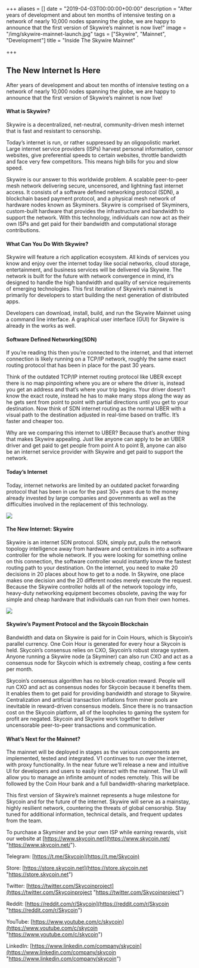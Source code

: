 +++
aliases = []
date = "2019-04-03T00:00:00+00:00"
description = "After years of development and about ten months of intensive testing on a network of nearly 10,000 nodes spanning the globe, we are happy to announce that the first version of Skywire’s mainnet is now live!"
image = "/img/skywire-mainnet-launch.jpg"
tags = ["Skywire", "Mainnet", "Development"]
title = "Inside The Skywire Mainnet"

+++
## The New Internet Is Here

After years of development and about ten months of intensive testing on a network of nearly 10,000 nodes spanning the globe, we are happy to announce that the first version of Skywire’s mainnet is now live!

#### **What is Skywire?**

Skywire is a decentralized, net-neutral, community-driven mesh internet that is fast and resistant to censorship.

Today’s internet is run, or rather suppressed by an oligopolistic market. Large internet service providers (ISPs) harvest personal information, censor websites, give preferential speeds to certain websites, throttle bandwidth and face very few competitors. This means high bills for you and slow speed.

Skywire is our answer to this worldwide problem. A scalable peer-to-peer mesh network delivering secure, uncensored, and lightning fast internet access. It consists of a software defined networking protocol (SDN), a blockchain based payment protocol, and a physical mesh network of hardware nodes known as Skyminers. Skywire is comprised of Skyminers, custom-built hardware that provides the infrastructure and bandwidth to support the network. With this technology, individuals can now act as their own ISPs and get paid for their bandwidth and computational storage contributions.

#### **What Can You Do With Skywire?**

Skywire will feature a rich application ecosystem. All kinds of services you know and enjoy over the internet today like social networks, cloud storage, entertainment, and business services will be delivered via Skywire. The network is built for the future with network convergence in mind, it’s designed to handle the high bandwidth and quality of service requirements of emerging technologies. This first iteration of Skywire’s mainnet is primarily for developers to start building the next generation of distributed apps.

Developers can download, install, build, and run the Skywire Mainnet using a command line interface. A graphical user interface (GUI) for Skywire is already in the works as well.

#### **Software Defined Networking(SDN)**

If you’re reading this then you’re connected to the internet, and that internet connection is likely running on a TCP/IP network, roughly the same exact routing protocol that has been in place for the past 30 years.

Think of the outdated TCP/IP internet routing protocol like UBER except there is no map pinpointing where you are or where the driver is, instead you get an address and that’s where your trip begins. Your driver doesn’t know the exact route, instead he has to make many stops along the way as he gets sent from point to point with partial directions until you get to your destination. Now think of SDN internet routing as the normal UBER with a visual path to the destination adjusted in real-time based on traffic. It’s faster and cheaper too.

Why are we comparing this internet to UBER? Because that’s another thing that makes Skywire appealing. Just like anyone can apply to be an UBER driver and get paid to get people from point A to point B, anyone can also be an internet service provider with Skywire and get paid to support the network.

#### **Today’s Internet**

Today, internet networks are limited by an outdated packet forwarding protocol that has been in use for the past 30+ years due to the money already invested by large companies and governments as well as the difficulties involved in the replacement of this technology.

![](/img/skywire-mainnet-launch-1.jpg)

#### **The New Internet: Skywire**

Skywire is an internet SDN protocol. SDN, simply put, pulls the network topology intelligence away from hardware and centralizes in into a software controller for the whole network. If you were looking for something online on this connection, the software controller would instantly know the fastest routing path to your destination. On the internet, you need to make 20 decisions in 20 places about how to get to a node. In Skywire, one place makes one decision and the 20 different nodes merely execute the request. Because the Skywire controller holds all of the network topology info, heavy-duty networking equipment becomes obsolete, paving the way for simple and cheap hardware that individuals can run from their own homes.

![](/img/skywire-mainnet-launch-2.png)

#### **Skywire’s Payment Protocol and the Skycoin Blockchain**

Bandwidth and data on Skywire is paid for in Coin Hours, which is Skycoin’s parallel currency. One Coin Hour is generated for every hour a Skycoin is held. Skycoin’s consensus relies on CXO, Skycoin’s robust storage system. Anyone running a Skywire node (a Skyminer) can also run CXO and act as a consensus node for Skycoin which is extremely cheap, costing a few cents per month.

Skycoin’s consensus algorithm has no block-creation reward. People will run CXO and act as consensus nodes for Skycoin because it benefits them. It enables them to get paid for providing bandwidth and storage to Skywire. Centralization and artificial transaction inflations from miner pools are inevitable in reward-driven consensus models. Since there is no transaction cost on the Skycoin platform, all of the loopholes to gaming the system for profit are negated. Skycoin and Skywire work together to deliver uncensorable peer-to-peer transactions and communication.

#### **What’s Next for the Mainnet?**

The mainnet will be deployed in stages as the various components are implemented, tested and integrated. V1 continues to run over the internet, with proxy functionality. In the near future we’ll release a new and intuitive UI for developers and users to easily interact with the mainnet. The UI will allow you to manage an infinite amount of nodes remotely. This will be followed by the Coin Hour bank and a full bandwidth-sharing marketplace.

This first version of Skywire’s mainnet represents a huge milestone for Skycoin and for the future of the internet. Skywire will serve as a mainstay, highly resilient network, countering the threats of global censorship. Stay tuned for additional information, technical details, and frequent updates from the team.

To purchase a Skyminer and be your own ISP while earning rewards, visit our website at [https://www.skycoin.net](https://www.skycoin.net/ "https://www.skycoin.net/").

Telegram: [https://t.me/Skycoin](https://t.me/Skycoin)

Store: [https://store.skycoin.net](https://store.skycoin.net "https://store.skycoin.net")

Twitter: [https://twitter.com/Skycoinproject](https://twitter.com/Skycoinproject "https://twitter.com/Skycoinproject")

Reddit: [https://reddit.com/r/Skycoin](https://reddit.com/r/Skycoin "https://reddit.com/r/Skycoin")

YouTube: [https://www.youtube.com/c/skycoin](https://www.youtube.com/c/skycoin "https://www.youtube.com/c/skycoin")

LinkedIn: [https://www.linkedin.com/company/skycoin](https://www.linkedin.com/company/skycoin "https://www.linkedin.com/company/skycoin")